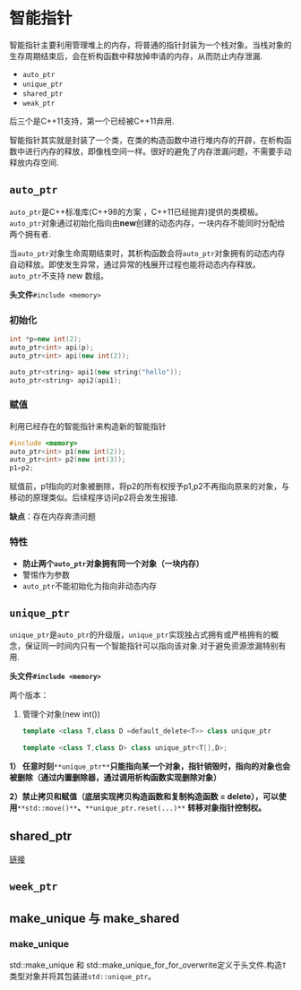 # 智能指针

智能指针主要利用管理堆上的内存，将普通的指针封装为一个栈对象。当栈对象的生存周期结束后，会在析构函数中释放掉申请的内存，从而防止内存泄漏.

* `auto_ptr`
* `unique_ptr`
* `shared_ptr`
* `weak_ptr`

后三个是C++11支持，第一个已经被C++11弃用.

智能指针其实就是封装了一个类，在类的构造函数中进行堆内存的开辟，在析构函数中进行内存的释放，即像栈空间一样。很好的避免了内存泄漏问题，不需要手动释放内存空间.

## `auto_ptr`

`auto_ptr`是C++标准库(C++98的方案 ，C++11已经抛弃)提供的类模板。`auto_ptr`对象通过初始化指向由**new**创建的动态内存，一块内存不能同时分配给两个拥有者.

当`auto_ptr`对象生命周期结束时，其析构函数会将`auto_ptr`对象拥有的动态内存自动释放。即使发生异常，通过异常的栈展开过程也能将动态内存释放。`auto_ptr`不支持 new 数组。

**头文件**` #include <memory> `

### 初始化

```c++
int *p=new int(2);
auto_ptr<int> api(p);
auto_ptr<int> api(new int(2));

auto_ptr<string> api1(new string("hello"));
auto_ptr<string> api2(api1);
```

### 赋值

利用已经存在的智能指针来构造新的智能指针

```c++
#include <memory>
auto_ptr<int> p1(new int(2));
auto_ptr<int> p2(new int(3));
p1=p2;
```

赋值前，p1指向的对象被删除，将p2的所有权授予p1,p2不再指向原来的对象，与移动的原理类似。后续程序访问p2将会发生报错.

**缺点**：存在内存奔溃问题

### 特性

* **防止两个`auto_ptr`对象拥有同一个对象（一块内存）**
* 警惕作为参数
* `auto_ptr`不能初始化为指向非动态内存

## `unique_ptr`

`unique_ptr`是`auto_ptr`的升级版，`unique_ptr`实现独占式拥有或严格拥有的概念，保证同一时间内只有一个智能指针可以指向该对象.对于避免资源泄漏特别有用.

**头文件`#include <memory>`**

两个版本：

1. 管理个对象(new int())

   ```c++
   template <class T,class D =default_delete<T>> class unique_ptr
       
   template <class T,class D> class unique_ptr<T[],D>;
   ```

   

**1） 任意时刻**`**unique_ptr**`**只能指向某一个对象，指针销毁时，指向的对象也会被删除（通过内置删除器，通过调用析构函数实现删除对象）**

**2）禁止拷贝和赋值（底层实现拷贝构造函数和复制构造函数 = delete），可以使用**`**std::move()**`**、**`**unique_ptr.reset(...)**` **转移对象指针控制权。**

##  shared_ptr

[链接](https://zhuanlan.zhihu.com/p/547647844)

## `week_ptr`

## make_unique 与 make_shared

### make_unique

std::make_unique 和 std::make_unique_for_for_overwrite定义于头文件<memory>.构造`T`类型对象并将其包装进`std::unique_ptr`。

